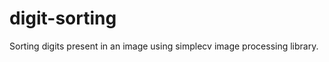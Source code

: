 digit-sorting
=============

Sorting digits present in an image using simplecv image processing library.